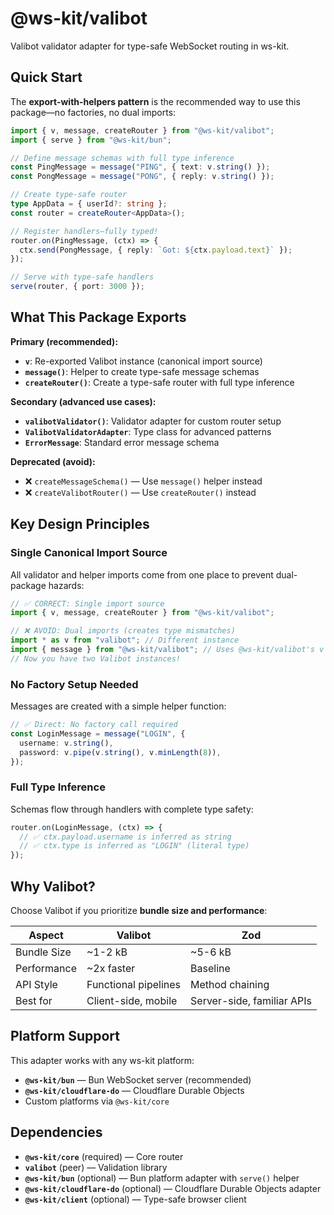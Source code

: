 # @ws-kit/valibot

Valibot validator adapter for type-safe WebSocket routing in ws-kit.

## Quick Start

The **export-with-helpers pattern** is the recommended way to use this package—no factories, no dual imports:

```typescript
import { v, message, createRouter } from "@ws-kit/valibot";
import { serve } from "@ws-kit/bun";

// Define message schemas with full type inference
const PingMessage = message("PING", { text: v.string() });
const PongMessage = message("PONG", { reply: v.string() });

// Create type-safe router
type AppData = { userId?: string };
const router = createRouter<AppData>();

// Register handlers—fully typed!
router.on(PingMessage, (ctx) => {
  ctx.send(PongMessage, { reply: `Got: ${ctx.payload.text}` });
});

// Serve with type-safe handlers
serve(router, { port: 3000 });
```

## What This Package Exports

**Primary (recommended):**

- **`v`**: Re-exported Valibot instance (canonical import source)
- **`message()`**: Helper to create type-safe message schemas
- **`createRouter()`**: Create a type-safe router with full type inference

**Secondary (advanced use cases):**

- **`valibotValidator()`**: Validator adapter for custom router setup
- **`ValibotValidatorAdapter`**: Type class for advanced patterns
- **`ErrorMessage`**: Standard error message schema

**Deprecated (avoid):**

- ❌ `createMessageSchema()` — Use `message()` helper instead
- ❌ `createValibotRouter()` — Use `createRouter()` instead

## Key Design Principles

### Single Canonical Import Source

All validator and helper imports come from one place to prevent dual-package hazards:

```typescript
// ✅ CORRECT: Single import source
import { v, message, createRouter } from "@ws-kit/valibot";

// ❌ AVOID: Dual imports (creates type mismatches)
import * as v from "valibot"; // Different instance
import { message } from "@ws-kit/valibot"; // Uses @ws-kit/valibot's v
// Now you have two Valibot instances!
```

### No Factory Setup Needed

Messages are created with a simple helper function:

```typescript
// ✅ Direct: No factory call required
const LoginMessage = message("LOGIN", {
  username: v.string(),
  password: v.pipe(v.string(), v.minLength(8)),
});
```

### Full Type Inference

Schemas flow through handlers with complete type safety:

```typescript
router.on(LoginMessage, (ctx) => {
  // ✅ ctx.payload.username is inferred as string
  // ✅ ctx.type is inferred as "LOGIN" (literal type)
});
```

## Why Valibot?

Choose Valibot if you prioritize **bundle size and performance**:

| Aspect      | Valibot              | Zod                        |
| ----------- | -------------------- | -------------------------- |
| Bundle Size | ~1-2 kB              | ~5-6 kB                    |
| Performance | ~2x faster           | Baseline                   |
| API Style   | Functional pipelines | Method chaining            |
| Best for    | Client-side, mobile  | Server-side, familiar APIs |

## Platform Support

This adapter works with any ws-kit platform:

- **`@ws-kit/bun`** — Bun WebSocket server (recommended)
- **`@ws-kit/cloudflare-do`** — Cloudflare Durable Objects
- Custom platforms via `@ws-kit/core`

## Dependencies

- **`@ws-kit/core`** (required) — Core router
- **`valibot`** (peer) — Validation library
- **`@ws-kit/bun`** (optional) — Bun platform adapter with `serve()` helper
- **`@ws-kit/cloudflare-do`** (optional) — Cloudflare Durable Objects adapter
- **`@ws-kit/client`** (optional) — Type-safe browser client
